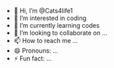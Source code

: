 - 👋 Hi, I’m @Cats4life1
- 👀 I’m interested in coding
- 🌱 I’m currently learning codes
- 💞️ I’m looking to collaborate on ...
- 📫 How to reach me ...
- 😄 Pronouns: ...
- ⚡ Fun fact: ...

<!---
Cats4life1/Cats4life1 is a ✨ special ✨ repository because its `README.md` (this file) appears on your GitHub profile.
You can click the Preview link to take a look at your changes.
--->
